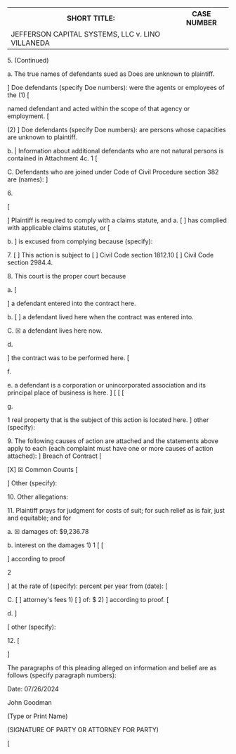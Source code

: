 <!-- PageHeader="PLD-C-001" -->


<table>
<tr>
<th>SHORT TITLE:</th>
<th>CASE NUMBER</th>
</tr>
<tr>
<td>JEFFERSON CAPITAL SYSTEMS, LLC v. LINO VILLANEDA</td>
<td></td>
</tr>
</table>


5\. (Continued)

a. The true names of defendants sued as Does are unknown to plaintiff.

]
Doe defendants (specify Doe numbers):
were the agents or employees of the
(1)
[

named defendant and acted within the scope of that agency or employment.
[

(2)
]
Doe defendants (specify Doe numbers):
are persons whose capacities are
unknown to plaintiff.

b.
| Information about additional defendants who are not natural persons is contained in Attachment 4c.
1
[

C.
Defendants who are joined under Code of Civil Procedure section 382 are (names):
]

6\.

[

]
Plaintiff is required to comply with a claims statute, and
a.
[
] has complied with applicable claims statutes, or
[

b.
]
is excused from complying because (specify):

7\. [ ] This action is subject to [ ] Civil Code section 1812.10 [ ] Civil Code section 2984.4.

8\.
This court is the proper court because

a.
[

]
a defendant entered into the contract here.

b.
[
]
a defendant lived here when the contract was entered into.

C.
☒
a defendant lives here now.

d.

]
the contract was to be performed here.
[

f.

e.
a defendant is a corporation or unincorporated association and its principal place of business is here.
]
[
[
[

g.

1
real property that is the subject of this action is located here.
]
other (specify):

9\. The following causes of action are attached and the statements above apply to each (each complaint must have one
or more causes of action attached):
]
Breach of Contract
[

[X]
☒
Common Counts
[

]
Other (specify):

10\. Other allegations:

11\. Plaintiff prays for judgment for costs of suit; for such relief as is fair, just and equitable; and for

a.
☒
damages of: $9,236.78

b.
interest on the damages
1)
1
[
[

]
according to proof

2

]
at the rate of (specify): percent per year from (date):
[

C.
[ ]
attorney's fees
1)
[
] of: $
2)
]
according to proof.
[

d.
]

[
other (specify):

12\.
[

]

The paragraphs of this pleading alleged on information and belief are as follows (specify paragraph numbers):

Date: 07/26/2024

John Goodman

(Type or Print Name)

(SIGNATURE OF PARTY OR ATTORNEY FOR PARTY)

[

<!-- PageBreak -->

